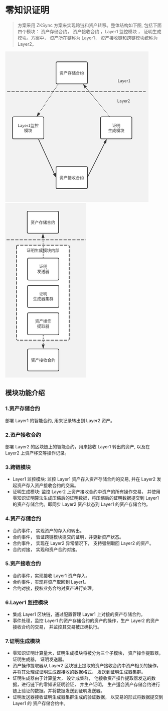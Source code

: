 # 零知识证明

> 方案采用 ZKSync 方案来实现跨链和资产转移。整体结构如下图, 包括下面四个模块： 资产存储合约， 资产接收合约 ，Layer1 监控模块 ， 证明生成模块。方案中， 资产所在链称为 Layer1， 资产接收链和跨链模块统称为 Layer2。

![0知识1](../../../picture/0zs-1.png)
![0知识2](../../../picture/0zs-2.png)

## 模块功能介绍

### 1.资产存储合约

部署 Layer1 的智能合约, 用来记录转出到 Layer2 资产。

### 2.资产接收合约

部署 Layer2 的区块链上的智能合约，用来接收 Layer1 转出的资产, 以及在 Layer2 上资产移交等操作记录。

### 3.跨链模块

-   Layer1 监控模块: 监控 Layer1 资产存入资产存储合约的交易, 并在 Layer2 发起资产存入资产接收合约的交易。
-   证明生成模块: 监控 Layer2 上资产接收合约中资产的所有操作交易， 并使用零知识证明算法生成压缩后的证明数据，将压缩后的证明数据提交到 Layer1 的资产存储合约。即同步 Layer2 资产状态到 Layer1 的资产存储合约。

### 4.资产存储合约

-   合约事件， 实现资产的存入和转出。
-   合约事件， 验证跨链模块提交的证明，并更新资产状态。
-   合约事件， 实现在 Layer2 异常情况下， 支持强制取回 Layer2 的资产。
-   合约对接， 实现和资产合约对接。

### 5.资产接收合约

-   合约事件，实现接收 Layer1 资产存入。
-   合约事件，实现将资产取回到 Layer1。
-   合约对接，授权业务合约对资产进行处理。

### 6.Layer1 监控模块

-   集成 Layer1 区块链，通过配置管理 Layer1 上对接的资产存储合约。
-   事件处理，监控 Layer1 的资产存储合约的资产的操作，生产 Layer2 的资产接收合约的交易， 并监控其交易被正确执行。

### 7.证明生成模块

-   零知识证明计算量大，证明生成模块将被分为三个子模块， 资产操作提取器， 证明生成器， 证明发送器。
-   资产操作提取器从 Layer2 区块链上提取的资产接收合约中资产相关的操作， 并将其处理成证明生成器接收的数据格式， 发送到证明生成器集群。
-   证明生成器由于计算量大， 设计成集群， 他接收资产操作提取器发送的数据，进行链下的零知识证明验证， 并生产证明， 生产适合资产存储合约进行链上验证的数据。并将数据发送到证明发送器。
-   证明发送器接收证明生成器集群生成的验证数据， 以交易的形式将数据提交到 Layer1 的 资产存储合约中。
